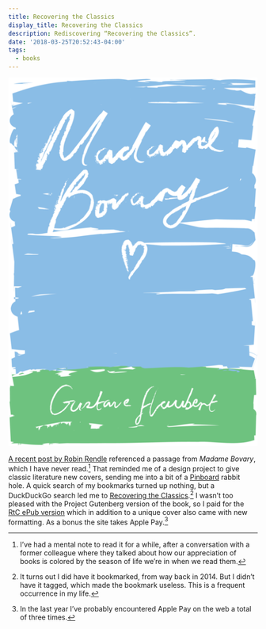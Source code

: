 ```yaml
---
title: Recovering the Classics
display_title: Recovering the Classics
description: Rediscovering “Recovering the Classics”.
date: '2018-03-25T20:52:43-04:00'
tags:
  - books
---
```

![Cover of Madame Bovary by Gustave Flaubert](madame-bovary.png "Cover by Alex Morris for *Recovering the Classics*")

[A recent post by Robin Rendle](https://robinrendle.com/notes/we-long-to-move-the-stars-to-pity/) referenced a passage from *Madame Bovary*, which I have never read.[^1] That reminded me of a design project to give classic literature new covers, sending me into a bit of a [Pinboard](https://pinboard.in) rabbit hole. A quick search of my bookmarks turned up nothing, but a DuckDuckGo search led me to [Recovering the Classics](http://recoveringtheclassics.com).[^2] I wasn’t too pleased with the Project Gutenberg version of the book, so I paid for the [RtC ePub version](https://creativeaction.network/products/madame-bovary-ebook-by-alex-morris) which in addition to a unique cover also came with new formatting. As a bonus the site takes Apple Pay.[^3]

[^1]: I’ve had a mental note to read it for a while, after a conversation with a former colleague where they talked about how our appreciation of books is colored by the season of life we’re in when we read them.

[^2]: It turns out I did have it bookmarked, from way back in 2014. But I didn’t have it tagged, which made the bookmark useless. This is a frequent occurrence in my life.

[^3]: In the last year I’ve probably encountered Apple Pay on the web a total of three times.
